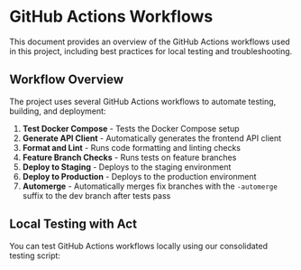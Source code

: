 # GitHub Actions Workflows

This document provides an overview of the GitHub Actions workflows used in this project, including best practices for local testing and troubleshooting.

## Workflow Overview

The project uses several GitHub Actions workflows to automate testing, building, and deployment:

1. **Test Docker Compose** - Tests the Docker Compose setup
2. **Generate API Client** - Automatically generates the frontend API client
3. **Format and Lint** - Runs code formatting and linting checks
4. **Feature Branch Checks** - Runs tests on feature branches
5. **Deploy to Staging** - Deploys to the staging environment
6. **Deploy to Production** - Deploys to the production environment
7. **Automerge** - Automatically merges fix branches with the `-automerge` suffix to the dev branch after tests pass

## Local Testing with Act

You can test GitHub Actions workflows locally using our consolidated testing script:
